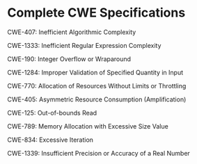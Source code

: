 

# Complete CWE Specifications

CWE-407: Inefficient Algorithmic Complexity

CWE-1333: Inefficient Regular Expression Complexity

CWE-190: Integer Overflow or Wraparound

CWE-1284: Improper Validation of Specified Quantity in Input

CWE-770: Allocation of Resources Without Limits or Throttling

CWE-405: Asymmetric Resource Consumption (Amplification)

CWE-125: Out-of-bounds Read

CWE-789: Memory Allocation with Excessive Size Value

CWE-834: Excessive Iteration

CWE-1339: Insufficient Precision or Accuracy of a Real Number